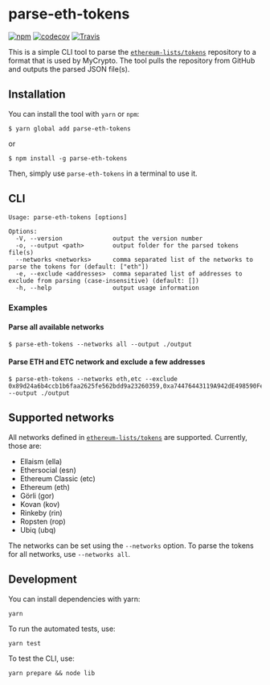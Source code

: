 # parse-eth-tokens

[![npm](https://img.shields.io/npm/v/parse-eth-tokens)](https://www.npmjs.com/package/parse-eth-tokens)
[![codecov](https://codecov.io/gh/MyCryptoHQ/parse-eth-tokens/branch/master/graph/badge.svg)](https://codecov.io/gh/MyCryptoHQ/parse-eth-tokens)
[![Travis](https://travis-ci.com/MyCryptoHQ/parse-eth-tokens.svg?branch=master)](https://travis-ci.com/MyCryptoHQ/parse-eth-tokens)

This is a simple CLI tool to parse the [`ethereum-lists/tokens`](https://github.com/ethereum-lists/tokens) repository to a format that is used by MyCrypto. The tool pulls the repository from GitHub and outputs the parsed JSON file(s).

## Installation

You can install the tool with `yarn` or `npm`:

```
$ yarn global add parse-eth-tokens
```
or
```
$ npm install -g parse-eth-tokens
```

Then, simply use `parse-eth-tokens` in a terminal to use it.

## CLI

```
Usage: parse-eth-tokens [options]

Options:
  -V, --version              output the version number
  -o, --output <path>        output folder for the parsed tokens file(s)
  --networks <networks>      comma separated list of the networks to parse the tokens for (default: ["eth"])
  -e, --exclude <addresses>  comma separated list of addresses to exclude from parsing (case-insensitive) (default: [])
  -h, --help                 output usage information
```

### Examples

#### Parse all available networks

```
$ parse-eth-tokens --networks all --output ./output
```

#### Parse ETH and ETC network and exclude a few addresses

```
$ parse-eth-tokens --networks eth,etc --exclude 0x89d24a6b4ccb1b6faa2625fe562bdd9a23260359,0xa74476443119A942dE498590Fe1f2454d7D4aC0d --output ./output
```

## Supported networks

All networks defined in [`ethereum-lists/tokens`](https://github.com/ethereum-lists/tokens) are supported. Currently, those are:

* Ellaism (ella)
* Ethersocial (esn)
* Ethereum Classic (etc)
* Ethereum (eth)
* Görli (gor)
* Kovan (kov)
* Rinkeby (rin)
* Ropsten (rop)
* Ubiq (ubq)

The networks can be set using the `--networks` option. To parse the tokens for all networks, use `--networks all`.

## Development

You can install dependencies with yarn:

```
yarn
```

To run the automated tests, use:

```
yarn test
```

To test the CLI, use:

```
yarn prepare && node lib
```
